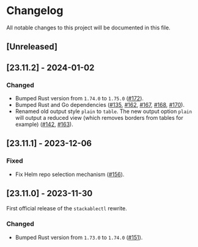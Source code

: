 # Changelog

All notable changes to this project will be documented in this file.

## [Unreleased]

## [23.11.2] - 2024-01-02

### Changed

- Bumped Rust version from `1.74.0` to `1.75.0` ([#172]).
- Bumped Rust and Go dependencies ([#135], [#162], [#167], [#168], [#170]).
- Renamed old output style `plain` to `table`. The new output option `plain` will output a reduced view (which removes
  borders from tables for example) ([#142], [#163]).

[#135]: https://github.com/stackabletech/stackable-cockpit/pull/135
[#142]: https://github.com/stackabletech/stackable-cockpit/issues/142
[#162]: https://github.com/stackabletech/stackable-cockpit/pull/162
[#163]: https://github.com/stackabletech/stackable-cockpit/pull/163
[#167]: https://github.com/stackabletech/stackable-cockpit/pull/167
[#168]: https://github.com/stackabletech/stackable-cockpit/pull/168
[#170]: https://github.com/stackabletech/stackable-cockpit/pull/170
[#172]: https://github.com/stackabletech/stackable-cockpit/pull/172

## [23.11.1] - 2023-12-06

### Fixed

- Fix Helm repo selection mechanism ([#156]).

[#156]: https://github.com/stackabletech/stackable-cockpit/pull/156

## [23.11.0] - 2023-11-30

First official release of the `stackablectl` rewrite.

### Changed

- Bumped Rust version from `1.73.0` to `1.74.0` ([#151]).

[#151]: https://github.com/stackabletech/stackable-cockpit/pull/151
